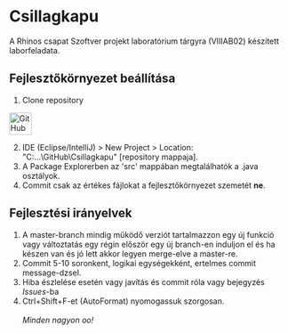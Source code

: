 # Csillagkapu

A Rhinos csapat Szoftver projekt laboratórium tárgyra (VIIIAB02) készített laborfeladata.

## Fejlesztőkörnyezet beállítása

1. Clone repository
<img src="http://i.imgur.com/B1cdFlU.png" alt="GitHub Desktop" width="40">

2. IDE (Eclipse/IntelliJ) > New Project > Location: "C:\...\GitHub\Csillagkapu" [repository mappaja].
3. A Package Explorerben az 'src' mappában megtalálhatók a .java osztályok.
4. Commit csak az értékes fájlokat a fejlesztőkörnyezet szemetét **ne**. 


## Fejlesztési irányelvek

1. A master-branch mindig működő verziót tartalmazzon egy új funkció vagy változtatás egy régin először egy új branch-en induljon el és ha készen van és jó lett akkor legyen merge-elve a master-re.
2. Commit 5-10 soronkent, logikai egységekként, ertelmes commit message-dzsel.
3. Hiba észlelése esetén vagy javítás és commit róla vagy bejegyzés _Issues_-ba
4. Ctrl+Shift+F-et (AutoFormat) nyomogassuk szorgosan.
<br><br>
_Minden nagyon oo!_
